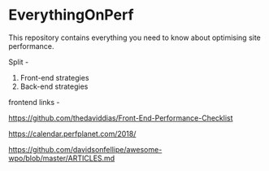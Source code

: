 # EverythingOnPerf
This repository contains everything you need to know about optimising site performance.











Split -
1. Front-end strategies
2. Back-end strategies



frontend links -

https://github.com/thedaviddias/Front-End-Performance-Checklist

https://calendar.perfplanet.com/2018/

https://github.com/davidsonfellipe/awesome-wpo/blob/master/ARTICLES.md
